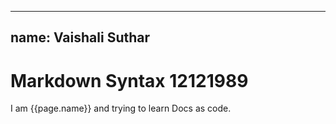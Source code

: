 
---
name: Vaishali Suthar
---


#  Markdown Syntax 12121989

I am {{page.name}} and trying to learn Docs as code. 